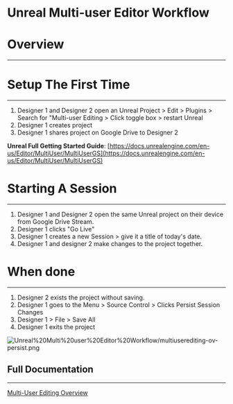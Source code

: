# Unreal Multi-user Editor Workflow

# Overview

---

# Setup The First Time

---

1. Designer 1 and Designer 2 open an Unreal Project > Edit > Plugins > Search for "Multi-user Editing > Click toggle box > restart Unreal
2. Designer 1 creates project
3. Designer 1 shares project on Google Drive to Designer 2

**Unreal Full Getting Started Guide**:
[https://docs.unrealengine.com/en-us/Editor/MultiUser/MultiUserGS](https://docs.unrealengine.com/en-us/Editor/MultiUser/MultiUserGS)

# Starting A Session

---

1. Designer 1 and Designer 2 open the same Unreal project on their device from Google Drive Stream.
2. Designer 1 clicks "Go Live"
3. Designer 1 creates a new Session > give it a title of today's date.
4. Designer 1 and designer 2 make changes to the project together.

# When done

---

1. Designer 2 exists the project without saving.
2. Designer 1 goes to the Menu > Source Control > Clicks Persist Session Changes
3. Designer 1 > File > Save All
4. Designer 1 exits the project

![Unreal%20Multi%20user%20Editor%20Workflow/multiuserediting-ov-persist.png](Unreal%20Multi%20user%20Editor%20Workflow/multiuserediting-ov-persist.png)

## Full Documentation

---

[Multi-User Editing Overview](https://docs.unrealengine.com/Editor/MultiUser/MultiUserOverview)
